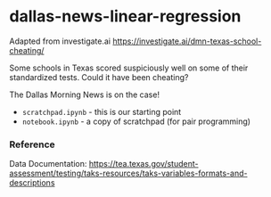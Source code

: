 # dallas-news-linear-regression

Adapted from investigate.ai
https://investigate.ai/dmn-texas-school-cheating/

Some schools in Texas scored suspiciously well on some of their standardized tests. Could it have been cheating?

The Dallas Morning News is on the case!

- `scratchpad.ipynb` - this is our starting point
- `notebook.ipynb` - a copy of scratchpad (for pair programming)

### Reference

Data Documentation: 
https://tea.texas.gov/student-assessment/testing/taks-resources/taks-variables-formats-and-descriptions
